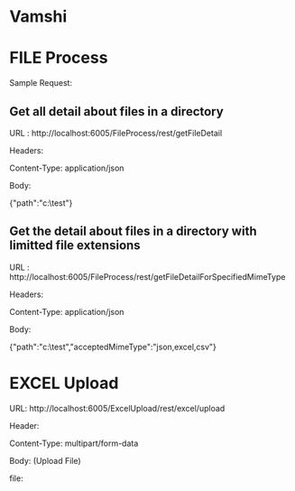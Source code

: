 # Vamshi
FILE Process
============

Sample Request:

Get all detail about files in a directory
-----------------------------------------
URL : http://localhost:6005/FileProcess/rest/getFileDetail

Headers:

Content-Type: application/json

Body:

{"path":"c:\test"}

Get the detail about files in a directory with limitted file extensions
-----------------------------------------------------------------------
URL : http://localhost:6005/FileProcess/rest/getFileDetailForSpecifiedMimeType

Headers:

Content-Type: application/json

Body:

{"path":"c:\test","acceptedMimeType":"json,excel,csv"}




EXCEL Upload
============

URL: http://localhost:6005/ExcelUpload/rest/excel/upload

Header:

Content-Type: multipart/form-data

Body: (Upload File)

file: <multipart file>
